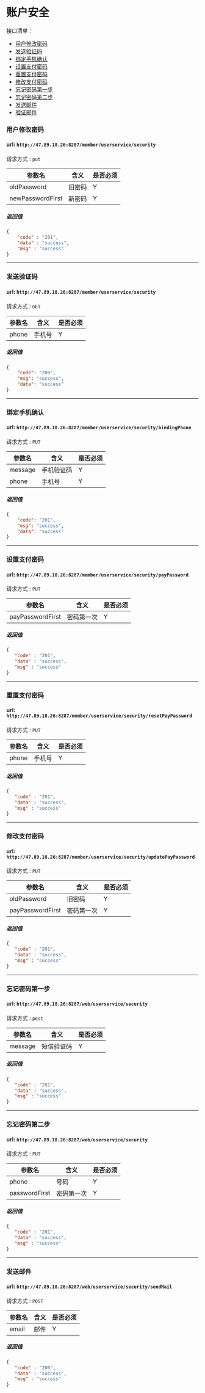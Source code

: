 # 账户安全
接口清单：
- [用户修改密码](#用户修改密码)
- [发送验证码](#发送验证码)
- [绑定手机确认](#绑定手机确认)
- [设置支付密码](#设置支付密码)
- [重置支付密码](#重置支付密码)
- [修改支付密码](#修改支付密码)
- [忘记密码第一步](#忘记密码第一步)
- [忘记密码第二步](#忘记密码第二步)
- [发送邮件](#发送邮件)
- [验证邮件](#验证邮件)
### 用户修改密码

#### url: `http://47.89.18.26:8287/member/userservice/security`
请求方式 : `put`

参数名    | 含义    | 是否必须
-------|--------|-----
oldPassword |  旧密码  | Y
newPasswordFirst |  新密码|Y
 


#####  返回值
```json
{
    "code" : "201",
    "data" : "success",
    "msg" : "success"
}
```
---------------------------
### 发送验证码

#### url: `http://47.89.18.26:8287/member/userservice/security`
请求方式 : `GET`

参数名    | 含义    | 是否必须
-------|--------|-----
phone |   手机号  | Y

 


#####  返回值
```json
{
    "code": "200",
    "msg": "success",
    "data": "success"
}
```
---------------------------

### 绑定手机确认

#### url: `http://47.89.18.26:8287/member/userservice/security/bindingPhone`
请求方式 : `PUT`

参数名    | 含义    | 是否必须
-------|--------|-----
message |  手机验证码  | Y
phone |  手机号  | Y
#####  返回值

```json
{
    "code": "201",
    "msg": "success",
    "data": "success"
}
```
---------------------


### 设置支付密码

#### url: `http://47.89.18.26:8287/member/userservice/security/payPassword`
请求方式 : `PUT`

参数名    | 含义    | 是否必须
-------|--------|-----
payPasswordFirst |  密码第一次  | Y


#####  返回值

```json
{
   "code" : "201",
   "data" : "success",
   "msg" : "success"
}
```
---------------------
### 重置支付密码

#### url: `http://47.89.18.26:8287/member/userservice/security/resetPayPassword`
请求方式 : `PUT`

参数名    | 含义    | 是否必须
-------|--------|-----
phone |  手机号  | Y


#####  返回值

```json
{
   "code" : "201",
   "data" : "success",
   "msg" : "success"
}
```
---------------------
### 修改支付密码

#### url: `http://47.89.18.26:8287/member/userservice/security/updatePayPassword`
请求方式 : `PUT`

参数名    | 含义    | 是否必须
-------|--------|-----
oldPassword|旧密码|Y
payPasswordFirst |  密码第一次  | Y


#####  返回值

```json
{
   "code" : "201",
   "data" : "success",
   "msg" : "success"
}
```
---------------------

### 忘记密码第一步

#### url: `http://47.89.18.26:8287/web/userservice/security`
请求方式 : `post`

参数名    | 含义    | 是否必须
-------|--------|-----
message|短信验证码|Y

#####  返回值

```json
{
   "code" : "201",
   "data" : "success",
   "msg" : "success"
}
```
---------------------
### 忘记密码第二步

#### url: `http://47.89.18.26:8287/web/userservice/security`
请求方式 : `PUT`

参数名    | 含义    | 是否必须
-------|--------|-----
phone|号码|Y
passwordFirst |  密码第一次  | Y


#####  返回值

```json
{
   "code" : "201",
   "data" : "success",
   "msg" : "success"
}
```
---------------------
### 发送邮件

#### url: `http://47.89.18.26:8287/web/userservice/security/sendMail`
请求方式 : `POST`

参数名    | 含义    | 是否必须
-------|--------|-----
email|邮件|Y


#####  返回值

```json
{
   "code" : "200",
   "data" : "success",
   "msg" : "success"
}
```
